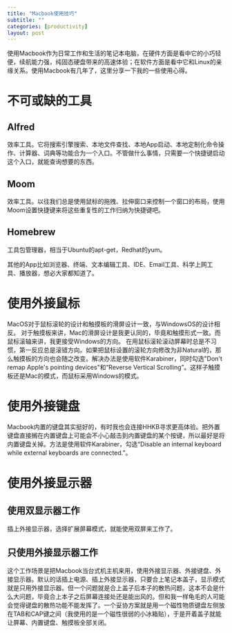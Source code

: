 ```yaml
---
title: "Macbook使用技巧"
subtitle: ""
categories: [productivity]
layout: post
---
```

使用Macbook作为日常工作和生活的笔记本电脑，在硬件方面是看中它的小巧轻便，续航能力强，纯固态硬盘带来的高速体验；在软件方面是看中它和Linux的亲缘关系。使用Macbook有几年了，这里分享一下我的一些使用心得。


# 不可或缺的工具

## Alfred

效率工具。它将搜索引擎搜索、本地文件查找、本地App启动、本地定制化命令操作、计算器、词典等功能合为一个入口。不管做什么事情，只需要一个快捷键启动这个入口，就能查询想要的东西。

## Moom

效率工具。以往我们总是使用鼠标的拖拽、拉伸窗口来控制一个窗口的布局，使用Moom设置快捷键来将这些重复性的工作归纳为快捷键吧。

## Homebrew

工具包管理器，相当于Ubuntu的apt-get，Redhat的yum。

其他的App比如浏览器、终端、文本编辑工具、IDE、Email工具、科学上网工具、播放器，想必大家都知道了。




# 使用外接鼠标

MacOS对于鼠标滚轮的设计和触摸板的滑屏设计一致，与WindowsOS的设计相反。
对于触摸板来讲，Mac的滑屏设计是我更认同的，毕竟和触摸形式一致。而鼠标滚轴来讲，我更接受Windows的方向。
在用鼠标滚轮滚动屏幕时总是不习惯，第一反应总是滚错方向。如果把鼠标设置的滚轮方向修改为非Natural的，那么触摸板的方向也会随之改变。解决办法是使用软件Karabiner，同时勾选"Don't remap Apple's pointing devices"和“Reverse Vertical Scrolling”。这样子触摸板还是Mac的模式，而鼠标采用Windows的模式。



# 使用外接键盘

Macbook内置的键盘其实挺好的，有时我也会连接HHKB寻求更高体验。把外置键盘直接搁在内置键盘上可能会不小心敲击到内置键盘的某个按键，所以最好是将内置键盘关掉。方法是使用软件Karabiner，勾选“Disable an internal keyboard while external keyboards are connected.”。



# 使用外接显示器

## 使用双显示器工作

插上外接显示器，选择扩展屏幕模式，就能使用双屏来工作了。

## 只使用外接显示器工作

这个工作场景是把Macbook当台式机主机来用，使用外接显示器、外接键盘、外接显示器。默认的话插上电源、插上外接显示器，只要合上笔记本盖子，显示模式就是只用外接显示器。但一个问题就是合上盖子后本子的散热问题，这本不会是什么大问题，毕竟合上本子之后屏幕连接处还是能出风的。但和我一样龟毛的人可能会觉得键盘的散热功能不能发挥了。一个妥协方案就是用一个磁性物质键盘左侧放在TAB和CAP键之间（我使用的是一个磁性很弱的小冰箱贴），于是开着盖子就能让屏幕、内置键盘、触摸板全部关闭。



<!--
这里是注释区

```
print "hello"
```

***Stronger***

{% highlight python %}
print "hello, Lucky!"
{% endhighlight %}

![My image]({{ site.baseurl }}/images/emule.png)

My Github is [here][mygithub].
[mygithub]: https://github.com/lucky521

-->
